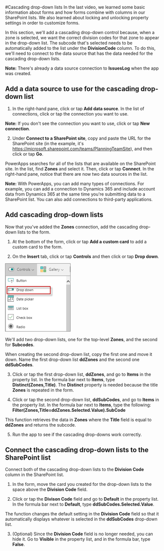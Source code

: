 <properties
   pageTitle="Add a cascading drop-down list | Microsoft PowerApps"
   description="Add a data source and then add some cascading drop-down lists"
   services=""
   suite="powerapps"
   documentationCenter="na"
   authors="v-subohe"
   manager="anneta"
   editor=""
   tags=""/>

<tags
   ms.service="powerapps"
   ms.devlang="na"
   ms.topic="get-started-article"
   ms.tgt_pltfrm="na"
   ms.workload="na"
   ms.date="06/20/2017"
   ms.author="v-subohe"/>

#Cascading drop-down lists
In the last video, we learned some basic information about forms and how forms combine with columns in our SharePoint lists. We also learned about locking and unlocking property settings in order to customize forms.

In this section, we'll add a cascading drop-down control because, when a zone is selected, we want the correct division codes <!--subcodes?--> for that zone to appear in the drop-down list. The subcode that's selected needs to be automatically added to the list under the **DivisionCode** column. To do this, we'll need to connect to the data source that has the data needed for the cascading drop-down lists.

**Note:** There's already a data source connection to **IssuesLog** when the app was created.

## Add a data source to use for the cascading drop-down list ##

1. In the right-hand pane, click or tap **Add data source**. In the list of connections, click or tap the connection you want to use.

  **Note:** If you don't see the connection you want to use, click or tap **New connection**.

2. Under **Connect to a SharePoint site**, copy and paste the URL for the SharePoint site (in the example, it's https://microsoft.sharepoint.com/teams/PlanningTeamSite), and then click or tap **Go**.

  PowerApps searches for all of the lists that are available on the SharePoint site. In the list, find **Zones** and select it. Then, click or tap **Connect**. In the right-hand pane, notice that there are now two data sources in the list.

  **Note:** With PowerApps, you can add many types of connections. For example, you can add a connection to Dynamics 365 and include account data from Dynamics 365 at the same time you're submitting data to a SharePoint list. You can also add connections to third-party applications.

## Add cascading drop-down lists ##
Now that you've added the **Zones** connection, add the cascading drop-down lists to the form.

1. At the bottom of the form, click or tap **Add a custom card** to add a custom card to the form.

2. On the **Insert** tab, click or tap **Controls** and then click or tap **Drop down**.

  ![Insert drop-down](./media/learning-add-data-dropdown/insert-control-dropdown.png)

  We'll add two drop-down lists, one for the top-level **Zones**, and the second for **Subcodes**.

  When creating the second drop-down list, copy the first one and move it down. Name the first drop-down list **ddZones** and the second one **ddSubCodes**.

3. Click or tap the first drop-down list, **ddZones**, and go to **Items** in the property list. In the formula bar next to **Items**, type **Distinct(Zones,Title)**.
The **Distinct** property is needed because the title **Zones** is repeated in the form.

4. Click or tap the second drop-down list, **ddSubCodes**, and go to **Items** in the property list. In the formula bar next to **Items**, type the following:
  **Filter(Zones,Title=ddZones.Selected.Value).SubCode**

  This function retrieves the data in **Zones** where the **Title** field is equal to **ddZones** and returns the subcode.

5. Run the app to see if the cascading drop-downs work correctly.

## Connect the cascading drop-down lists to the SharePoint list ##
Connect both of the cascading drop-down lists to the **Division Code** column in the SharePoint list.

1. In the form, move the card you created for the drop-down lists to the space above the **Division Code** field.

2. Click or tap the **Divison Code** field and go to **Default** in the property list. In the formula bar next to **Default**, type **ddSubCodes.Selected.Value**.

  The function changes the default setting in the **Division Code** field so that it automatically displays whatever is selected in the **ddSubCodes** drop-down list.

3. (Optional) Since the **Division Code** field is no longer needed, you can hide it. Go to **Visible** in the property list, and in the formula bar, type **False**.
